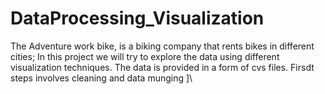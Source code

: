 # DataProcessing_Visualization


The Adventure work bike, is a biking company that rents bikes in different cities; 
In this project we will try to explore the data using different visualization techniques. The data is provided in a form of cvs files. Firsdt steps involves cleaning and data munging
]\
